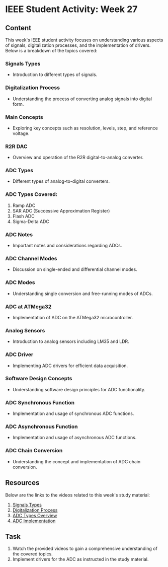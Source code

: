 # IEEE Student Activity: Week 27

## Content

This week's IEEE student activity focuses on understanding various aspects of signals, digitalization processes, and the implementation of drivers. Below is a breakdown of the topics covered:

### Signals Types
- Introduction to different types of signals.

### Digitalization Process
- Understanding the process of converting analog signals into digital form.

### Main Concepts
- Exploring key concepts such as resolution, levels, step, and reference voltage.

### R2R DAC
- Overview and operation of the R2R digital-to-analog converter.

### ADC Types
- Different types of analog-to-digital converters.

### ADC Types Covered:
1. Ramp ADC
2. SAR ADC (Successive Approximation Register)
3. Flash ADC
4. Sigma-Delta ADC

### ADC Notes
- Important notes and considerations regarding ADCs.

### ADC Channel Modes
- Discussion on single-ended and differential channel modes.

### ADC Modes
- Understanding single conversion and free-running modes of ADCs.

### ADC at ATMega32
- Implementation of ADC on the ATMega32 microcontroller.

### Analog Sensors
- Introduction to analog sensors including LM35 and LDR.

### ADC Driver
- Implementing ADC drivers for efficient data acquisition.

### Software Design Concepts
- Understanding software design principles for ADC functionality.

### ADC Synchronous Function
- Implementation and usage of synchronous ADC functions.

### ADC Asynchronous Function
- Implementation and usage of asynchronous ADC functions.

### ADC Chain Conversion
- Understanding the concept and implementation of ADC chain conversion.

## Resources

Below are the links to the videos related to this week's study material:

1. [Signals Types](https://youtu.be/W2ZqFytOuxM?si=5MHwQRNMh1a4LKmG)
2. [Digitalization Process](https://youtu.be/kRSkwb0okSM?si=5EtGTmMn_yT6G9iI)
3. [ADC Types Overview](https://youtu.be/LW6TH_b1K2Y?si=aAHuaofiopBepz2i)
4. [ADC Implementation](https://youtu.be/1p4nSJkOI_g?si=nKNktbJfxp0l5h60)

## Task

1. Watch the provided videos to gain a comprehensive understanding of the covered topics.
2. Implement drivers for the ADC as instructed in the study material.
